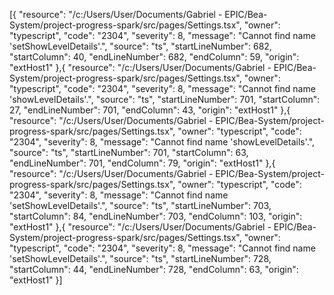 [{
	"resource": "/c:/Users/User/Documents/Gabriel - EPIC/Bea-System/project-progress-spark/src/pages/Settings.tsx",
	"owner": "typescript",
	"code": "2304",
	"severity": 8,
	"message": "Cannot find name 'setShowLevelDetails'.",
	"source": "ts",
	"startLineNumber": 682,
	"startColumn": 40,
	"endLineNumber": 682,
	"endColumn": 59,
	"origin": "extHost1"
},{
	"resource": "/c:/Users/User/Documents/Gabriel - EPIC/Bea-System/project-progress-spark/src/pages/Settings.tsx",
	"owner": "typescript",
	"code": "2304",
	"severity": 8,
	"message": "Cannot find name 'showLevelDetails'.",
	"source": "ts",
	"startLineNumber": 701,
	"startColumn": 27,
	"endLineNumber": 701,
	"endColumn": 43,
	"origin": "extHost1"
},{
	"resource": "/c:/Users/User/Documents/Gabriel - EPIC/Bea-System/project-progress-spark/src/pages/Settings.tsx",
	"owner": "typescript",
	"code": "2304",
	"severity": 8,
	"message": "Cannot find name 'showLevelDetails'.",
	"source": "ts",
	"startLineNumber": 701,
	"startColumn": 63,
	"endLineNumber": 701,
	"endColumn": 79,
	"origin": "extHost1"
},{
	"resource": "/c:/Users/User/Documents/Gabriel - EPIC/Bea-System/project-progress-spark/src/pages/Settings.tsx",
	"owner": "typescript",
	"code": "2304",
	"severity": 8,
	"message": "Cannot find name 'setShowLevelDetails'.",
	"source": "ts",
	"startLineNumber": 703,
	"startColumn": 84,
	"endLineNumber": 703,
	"endColumn": 103,
	"origin": "extHost1"
},{
	"resource": "/c:/Users/User/Documents/Gabriel - EPIC/Bea-System/project-progress-spark/src/pages/Settings.tsx",
	"owner": "typescript",
	"code": "2304",
	"severity": 8,
	"message": "Cannot find name 'setShowLevelDetails'.",
	"source": "ts",
	"startLineNumber": 728,
	"startColumn": 44,
	"endLineNumber": 728,
	"endColumn": 63,
	"origin": "extHost1"
}]